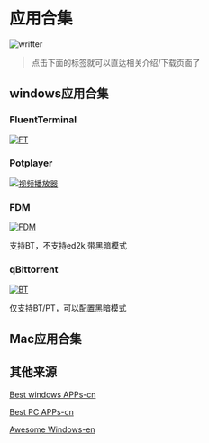 # 应用合集
![writter](https://img.shields.io/badge/%E4%BD%9C%E8%80%85-zwiss%20cai-brightgreen)

> 点击下面的标签就可以直达相关介绍/下载页面了

## windows应用合集
### FluentTerminal
[![FT](https://img.shields.io/badge/APP-%E6%8E%A7%E5%88%B6%E7%BB%88%E7%AB%AF-blue)](https://github.com/felixse/FluentTerminal/releases)


### Potplayer

[![视频播放器](https://img.shields.io/badge/APP-%E5%85%A8%E8%83%BD%E8%A7%86%E9%A2%91%E6%92%AD%E6%94%BE%E5%99%A8-blue)](https://potplayer.daum.net/)

### FDM

[![FDM](https://img.shields.io/badge/APP-%E9%80%9A%E7%94%A8%E4%B8%8B%E8%BD%BD%E5%99%A8-blue)](https://www.freedownloadmanager.org/)

支持BT，不支持ed2k,带黑暗模式

### qBittorrent

[![BT](https://img.shields.io/badge/APP-BT%E4%B8%8B%E8%BD%BD%E5%99%A8-blue)](https://www.qbittorrent.org/)

仅支持BT/PT，可以配置黑暗模式




## Mac应用合集

## 其他来源

[Best windows APPs-cn](https://github.com/stackia/best-windows-apps)

[Best PC APPs-cn](https://github.com/GcarpediemEB/BestPCApp)

[Awesome Windows-en](https://github.com/Awesome-Windows/Awesome)


